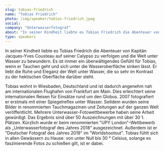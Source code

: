 ```yaml
---
slug: tobias-friedrich
name: "Tobias Friedrich"
photo: /img/speaker/tobias-friedrich.jpeg
social:
company: "Unterwasserfotograf"
about: "In seiner Kindheit liebte es Tobias Friedrich die Abenteuer von Kapitän Jacques-Yves Cousteau auf seiner Calypso zu verfolgen und die Welt unter Wasser zu bewundern. Es ist immer ein überwältigendes Gefühl für Tobias, wenn er Tauchen geht und sich unter die Wasseroberfläche sinken lässt. Er liebt die Ruhe und Eleganz der Welt unter Wasser, die so sehr im Kontrast zu der hektischen Oberfläche darüber steht.Tobias wohnt in Wiesbaden, Deutschland und ist dadurch angenehm nah am internationalen Flughafen von Frankfurt am Main. Dies erleichtert seine internationalen Reisen für Einsätze rund um den Globus. 2007 fotografiert er erstmals mit einer Spiegelreflex unter Wasser. Seitdem wurden seine Bilder in renommierten Tauchmagazinen und Zeitungen auf der ganzen Welt veröffentlicht. Mehrere Unterwasser-Fotowettbewerbe haben seine Arbeit gewürdigt. Das Ergebnis sind über 50 Auszeichnungen mit über 30 1. Plätzen. Kürzlich wurde er beim renommierten \"UPY London\"-Wettbewerb als „Unterwasserfotograf des Jahres 2018“ ausgezeichnet. Außerdem ist er \"Deutscher Fotograf des Jahres 2019\" im \"Worldshootout\". Tobias fühlt sich in allen Gewässern zu Hause: von unter Null bis 30 ° Celsius, solange es faszinierende Fotos zu schießen gilt, ist er dabei."
type: speakers
---
```


In seiner Kindheit liebte es Tobias Friedrich die Abenteuer von Kapitän Jacques-Yves Cousteau auf seiner Calypso zu verfolgen und die Welt unter Wasser zu bewundern. Es ist immer ein überwältigendes Gefühl für Tobias, wenn er Tauchen geht und sich unter die Wasseroberfläche sinken lässt. Er liebt die Ruhe und Eleganz der Welt unter Wasser, die so sehr im Kontrast zu der hektischen Oberfläche darüber steht.

Tobias wohnt in Wiesbaden, Deutschland und ist dadurch angenehm nah am internationalen Flughafen von Frankfurt am Main. Dies erleichtert seine internationalen Reisen für Einsätze rund um den Globus. 2007 fotografiert er erstmals mit einer Spiegelreflex unter Wasser. Seitdem wurden seine Bilder in renommierten Tauchmagazinen und Zeitungen auf der ganzen Welt veröffentlicht. Mehrere Unterwasser-Fotowettbewerbe haben seine Arbeit gewürdigt. Das Ergebnis sind über 50 Auszeichnungen mit über 30 1. Plätzen. Kürzlich wurde er beim renommierten "UPY London"-Wettbewerb als „Unterwasserfotograf des Jahres 2018“ ausgezeichnet. Außerdem ist er "Deutscher Fotograf des Jahres 2019" im "Worldshootout". Tobias fühlt sich in allen Gewässern zu Hause: von unter Null bis 30 ° Celsius, solange es faszinierende Fotos zu schießen gilt, ist er dabei.
